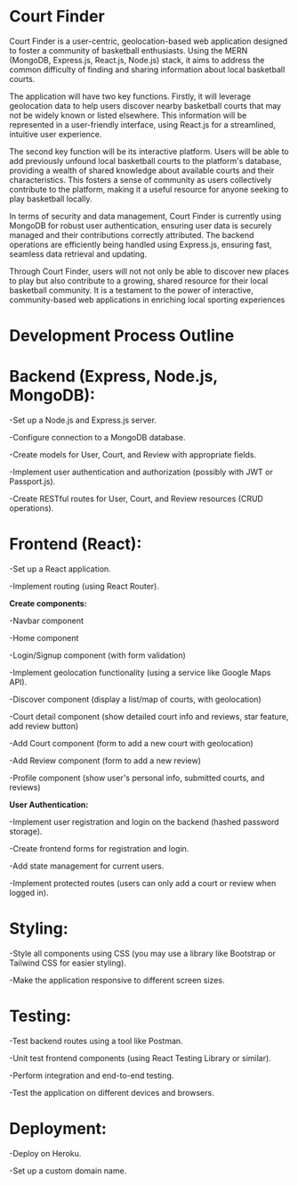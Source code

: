 # Court Finder

Court Finder is a user-centric, geolocation-based web application designed to foster a community of basketball enthusiasts. Using the MERN (MongoDB, Express.js, React.js, Node.js) stack, it aims to address the common difficulty of finding and sharing information about local basketball courts.

The application will have two key functions. Firstly, it will leverage geolocation data to help users discover nearby basketball courts that may not be widely known or listed elsewhere. This information will be represented in a user-friendly interface, using React.js for a streamlined, intuitive user experience.

The second key function will be its interactive platform. Users will be able to add previously unfound local basketball courts to the platform's database, providing a wealth of shared knowledge about available courts and their characteristics. This fosters a sense of community as users collectively contribute to the platform, making it a useful resource for anyone seeking to play basketball locally.

In terms of security and data management, Court Finder is currently using MongoDB for robust user authentication, ensuring user data is securely managed and their contributions correctly attributed. The backend operations are efficiently being handled using Express.js, ensuring fast, seamless data retrieval and updating.

Through Court Finder, users will not not only be able to discover new places to play but also contribute to a growing, shared resource for their local basketball community. It is a testament to the power of interactive, community-based web applications in enriching local sporting experiences

# Development Process Outline

# Backend (Express, Node.js, MongoDB):

-Set up a Node.js and Express.js server.

-Configure connection to a MongoDB database.

-Create models for User, Court, and Review with appropriate fields.

-Implement user authentication and authorization (possibly with JWT or Passport.js). 

-Create RESTful routes for User, Court, and Review resources (CRUD operations).


# Frontend (React):

-Set up a React application.

-Implement routing (using React Router).
 
  **Create components:**
 
  -Navbar component
  
  -Home component
  
  -Login/Signup component (with form validation)
  
  -Implement geolocation functionality (using a service like Google Maps API).
 
  -Discover component (display a list/map of courts, with geolocation)
  
  -Court detail component (show detailed court info and reviews, star feature, add review button)
  
  -Add Court component (form to add a new court with geolocation)
  
  -Add Review component (form to add a new review)
  
  -Profile component (show user's personal info, submitted courts, and reviews) 
  
  **User Authentication:**
  
  -Implement user registration and login on the backend (hashed password storage).
  
  -Create frontend forms for registration and login.
  
  -Add state management for current users.
 
  -Implement protected routes (users can only add a court or review when logged in).

# Styling:

-Style all components using CSS (you may use a library like Bootstrap or Tailwind CSS for easier styling).

-Make the application responsive to different screen sizes.

# Testing:

-Test backend routes using a tool like Postman.

-Unit test frontend components (using React Testing Library or similar).

-Perform integration and end-to-end testing.

-Test the application on different devices and browsers.

# Deployment:

-Deploy on Heroku.

-Set up a custom domain name.

